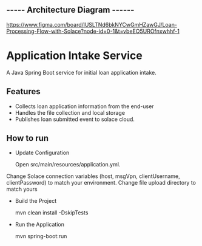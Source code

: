 ##  ----- Architecture Diagram ------

https://www.figma.com/board/lUSLTNd6bkNYCwGmHZawGJ/Loan-Processing-Flow-with-Solace?node-id=0-1&t=vbeEO5UROfnxwhhf-1


# Application Intake Service

A Java Spring Boot service for initial loan application intake.


## Features
- Collects loan application information from the end-user
- Handles the file collection and local storage
- Publishes loan submitted event to solace cloud.

## How to run
- Update Configuration

  Open src/main/resources/application.yml.

Change Solace connection variables (host, msgVpn, clientUsername, clientPassword) to match your environment.
Change file upload directory to match yours

 - Build the Project

   mvn clean install -DskipTests


 - Run the Application

   mvn spring-boot:run
